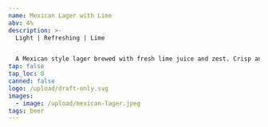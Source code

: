 ```yaml
---
name: Mexican Lager with Lime
abv: 4%
description: >-
  Light | Refreshing | Lime


  A Mexican style lager brewed with fresh lime juice and zest. Crisp and refreshing. Perfect for the heat.
tap: false
tap_loc: 8
canned: false
logo: /upload/draft-only.svg
images:
  - image: /upload/mexican-lager.jpeg
tags: beer
---
```

